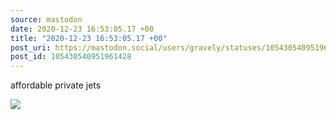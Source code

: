 ```yaml
---
source: mastodon
date: 2020-12-23 16:53:05.17 +00
title: "2020-12-23 16:53:05.17 +00"
post_uri: https://mastodon.social/users/gravely/statuses/105430540951961428
post_id: 105430540951961428
---
```

affordable private jets


![](/images/105430540908654108.jpg)

